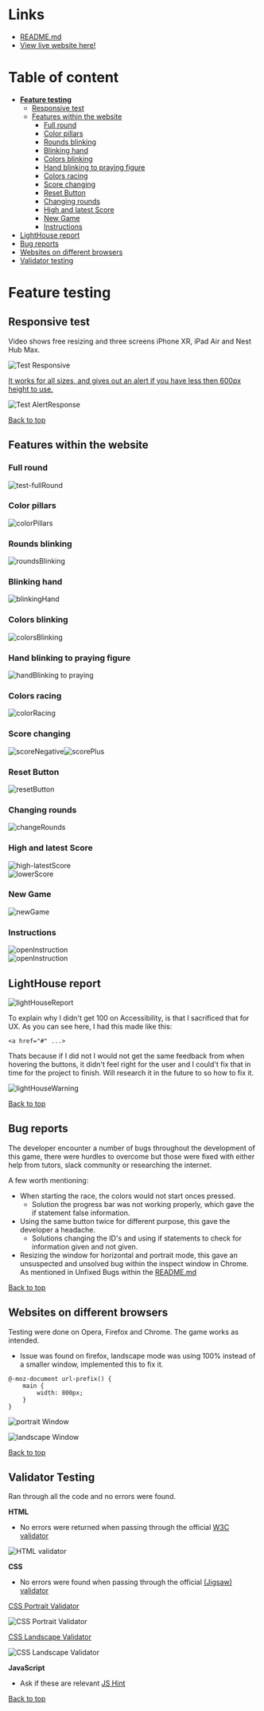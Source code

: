 # Links
- <a href="https://github.com/JorgenBrattang/color-racing/blob/main/README.md">README.md</a>
- <a href="https://jorgenbrattang.github.io/color-racing/" title="Link to live website" rel="nofollow">View live website here!</a>

# Table of content
- <strong>[Feature testing](#feature-testing)</strong>
    - [Responsive test](#responsive-test)
    - [Features within the website](#features-within-the-website)
        - [Full round](#full-round)
        - [Color pillars](#color-pillars)
        - [Rounds blinking](#rounds-blinking)
        - [Blinking hand](#blinking-hand)
        - [Colors blinking](#colors-blinking)
        - [Hand blinking to praying figure](#hand-blinking-to-praying-figure)
        - [Colors racing](#colors-racing)
        - [Score changing](#score-changing)
        - [Reset Button](#reset-button)
        - [Changing rounds](#changing-rounds)
        - [High and latest Score](#high-and-latest-score)
        - [New Game](#new-game)
        - [Instructions](#instructions)
- [LightHouse report](#lighthouse-report)
- [Bug reports](#bug-reports)
- [Websites on different browsers](#websites-on-different-browsers)
- [Validator testing](#validator-testing)

# Feature testing
## Responsive test
Video shows free resizing and three screens iPhone XR, iPad Air and Nest Hub Max.

![Test Responsive](assets/videos/README-videos/Testing/test-Responsive.webp)

<u>It works for all sizes, and gives out an alert if you have less then 600px height to use.</u>

![Test AlertResponse](assets/videos/README-videos/Testing/test-alertResponse.webp)

[Back to top](#table-of-content)

## Features within the website

### Full round
![test-fullRound](assets/videos/README-videos/Testing/test-fullRound.webp)

### Color pillars
![colorPillars](assets/videos/README-videos/Feature/colorRacing.webp)

### Rounds blinking
![roundsBlinking](assets/videos/README-videos/Feature/roundsBlinking.webp)

### Blinking hand
![blinkingHand](assets/videos/README-videos/Feature/blinkingHand.webp)

### Colors blinking
![colorsBlinking](assets/videos/README-videos/Feature/colorsBlinking.webp)

### Hand blinking to praying figure
![handBlinking to praying](assets/videos/README-videos/Feature/blinkingPlay-praying.webp)

### Colors racing
![colorRacing](assets/videos/README-videos/Feature/colorRacing.webp)

### Score changing
![scoreNegative](assets/videos/README-videos/Feature/scoreNegative.webp)![scorePlus](assets/videos/README-videos/Feature/scorePlus.webp)

### Reset Button
![resetButton](assets/videos/README-videos/Feature/resetButton.webp)

### Changing rounds
![changeRounds](assets/videos/README-videos/Feature/changeRounds.webp)

### High and latest Score
![high-latestScore](assets/videos/README-videos/Feature/high-latestScore.webp)<br>
![lowerScore](assets/videos/README-videos/Feature/lowerScore.webp)

### New Game
![newGame](assets/videos/README-videos/Feature/newGame.webp)

### Instructions
![openInstruction](assets/videos/README-videos/Feature/openInstruction.webp)<br>
![openInstruction](assets/videos/README-videos/Feature/openInstruction-Mobile.webp)


## LightHouse report
![lightHouseReport](assets//images/TESTING-images/lightHouseReport.png)

To explain why I didn't get 100 on Accessibility, is that I sacrificed that for UX. As you can see here, I had this made like this:

```
<a href="#" ...>
```
Thats because if I did not I would not get the same feedback from when hovering the buttons, it didn't feel right for the user and I could't fix that in time for the project to finish. Will research it in the future to so how to fix it.

![lightHouseWarning](assets//images/TESTING-images/lightHouseWarning.png)

[Back to top](#table-of-content)

## Bug reports
The developer encounter a number of bugs throughout the development of this game, there were hurdles to overcome but those were fixed with either help from tutors, slack community or researching the internet.

A few worth mentioning:
- When starting the race, the colors would not start onces pressed.
    - Solution the progress bar was not working properly, which gave the if statement false information.
- Using the same button twice for different purpose, this gave the developer a headache.
    - Solutions changing the ID's and using if statements to check for information given and not given.
- Resizing the window for horizontal and portrait mode, this gave an unsuspected and unsolved bug within the inspect window in Chrome. As mentioned in Unfixed Bugs within the <a href="https://github.com/JorgenBrattang/color-racing/blob/main/README.md">README.md</a>

[Back to top](#table-of-content)

## Websites on different browsers
Testing were done on Opera, Firefox and Chrome. The game works as intended.

- Issue was found on firefox, landscape mode was using 100% instead of a smaller window, implemented this to fix it.

```
@-moz-document url-prefix() {
    main {
        width: 800px;
    }
}
```

![portrait Window](assets//images/README-images/diffrent_browsers_portrait.png)

![landscape Window](assets//images/README-images/diffrent_browsers_landscape.png)

[Back to top](#table-of-content)

## Validator Testing
Ran through all the code and no errors were found.
    
**HTML**
- No errors were returned when passing through the official [W3C validator](https://validator.w3.org/)

![HTML validator](assets/videos/README-videos/Validator/HTML-validator.webp)


**CSS**
- No errors were found when passing through the official [(Jigsaw) validator](https://jigsaw.w3.org/css-validator/)    

<u>CSS Portrait Validator</u>

![CSS Portrait Validator](assets/videos/README-videos/Validator/CSS-Validator-portrait.webp)

<u>CSS Landscape Validator</u>

![CSS Landscape Validator](assets/videos/README-videos/Validator/CSS-Validator-landscape.webp)

**JavaScript**
- Ask if these are relevant [JS Hint](https://jshint.com/)    

[Back to top](#table-of-content)